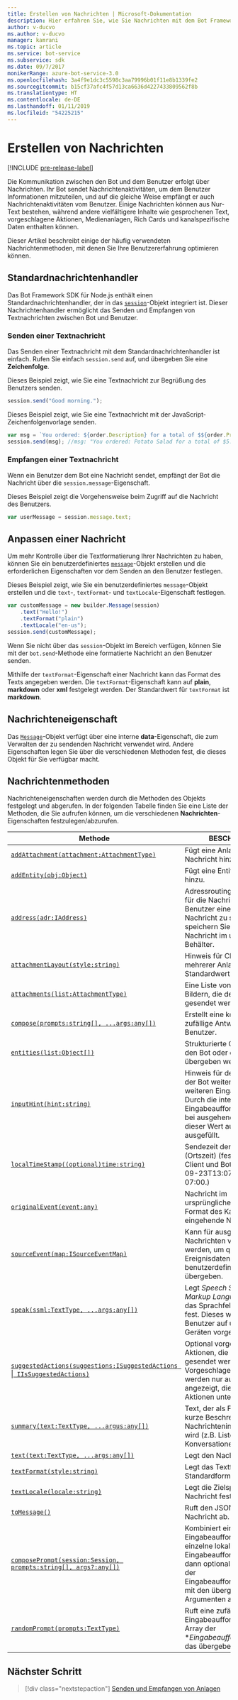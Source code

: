 ```yaml
---
title: Erstellen von Nachrichten | Microsoft-Dokumentation
description: Hier erfahren Sie, wie Sie Nachrichten mit dem Bot Framework SDK für Node.js erstellen.
author: v-ducvo
ms.author: v-ducvo
manager: kamrani
ms.topic: article
ms.service: bot-service
ms.subservice: sdk
ms.date: 09/7/2017
monikerRange: azure-bot-service-3.0
ms.openlocfilehash: 3a4f9e1dc3c5598c3aa79996b01f11e8b1339fe2
ms.sourcegitcommit: b15cf37afc4f57d13ca6636d4227433809562f8b
ms.translationtype: HT
ms.contentlocale: de-DE
ms.lasthandoff: 01/11/2019
ms.locfileid: "54225215"
---
```

# <a name="create-messages"></a>Erstellen von Nachrichten

[!INCLUDE [pre-release-label](../includes/pre-release-label-v3.md)]

Die Kommunikation zwischen den Bot und dem Benutzer erfolgt über Nachrichten. Ihr Bot sendet Nachrichtenaktivitäten, um dem Benutzer Informationen mitzuteilen, und auf die gleiche Weise empfängt er auch Nachrichtenaktivitäten vom Benutzer. Einige Nachrichten können aus Nur-Text bestehen, während andere vielfältigere Inhalte wie gesprochenen Text, vorgeschlagene Aktionen, Medienanlagen, Rich Cards und kanalspezifische Daten enthalten können.

Dieser Artikel beschreibt einige der häufig verwendeten Nachrichtenmethoden, mit denen Sie Ihre Benutzererfahrung optimieren können.

## <a name="default-message-handler"></a>Standardnachrichtenhandler

Das Bot Framework SDK für Node.js enthält einen Standardnachrichtenhandler, der in das [`session`](https://docs.botframework.com/en-us/node/builder/chat-reference/classes/_botbuilder_d_.session.html)-Objekt integriert ist. Dieser Nachrichtenhandler ermöglicht das Senden und Empfangen von Textnachrichten zwischen Bot und Benutzer.

### <a name="send-a-text-message"></a>Senden einer Textnachricht

Das Senden einer Textnachricht mit dem Standardnachrichtenhandler ist einfach. Rufen Sie einfach `session.send` auf, und übergeben Sie eine **Zeichenfolge**.

Dieses Beispiel zeigt, wie Sie eine Textnachricht zur Begrüßung des Benutzers senden.
```javascript
session.send("Good morning.");
```

Dieses Beispiel zeigt, wie Sie eine Textnachricht mit der JavaScript-Zeichenfolgenvorlage senden.
```javascript
var msg = `You ordered: ${order.Description} for a total of $${order.Price}.`;
session.send(msg); //msg: "You ordered: Potato Salad for a total of $5.99."
```

### <a name="receive-a-text-message"></a>Empfangen einer Textnachricht

Wenn ein Benutzer dem Bot eine Nachricht sendet, empfängt der Bot die Nachricht über die `session.message`-Eigenschaft.

Dieses Beispiel zeigt die Vorgehensweise beim Zugriff auf die Nachricht des Benutzers.
```javascript
var userMessage = session.message.text;
```

## <a name="customizing-a-message"></a>Anpassen einer Nachricht

Um mehr Kontrolle über die Textformatierung Ihrer Nachrichten zu haben, können Sie ein benutzerdefiniertes [`message`](https://docs.botframework.com/en-us/node/builder/chat-reference/classes/_botbuilder_d_.message.html)-Objekt erstellen und die erforderlichen Eigenschaften vor dem Senden an den Benutzer festlegen.

Dieses Beispiel zeigt, wie Sie ein benutzerdefiniertes `message`-Objekt erstellen und die `text`-, `textFormat`- und `textLocale`-Eigenschaft festlegen.

```javascript
var customMessage = new builder.Message(session)
    .text("Hello!")
    .textFormat("plain")
    .textLocale("en-us");
session.send(customMessage);
```

Wenn Sie nicht über das `session`-Objekt im Bereich verfügen, können Sie mit der `bot.send`-Methode eine formatierte Nachricht an den Benutzer senden.

Mithilfe der `textFormat`-Eigenschaft einer Nachricht kann das Format des Texts angegeben werden. Die `textFormat`-Eigenschaft kann auf **plain**, **markdown** oder **xml** festgelegt werden. Der Standardwert für `textFormat` ist **markdown**. 

## <a name="message-property"></a>Nachrichteneigenschaft

Das [`Message`](https://docs.botframework.com/en-us/node/builder/chat-reference/classes/_botbuilder_d_.message.html)-Objekt verfügt über eine interne **data**-Eigenschaft, die zum Verwalten der zu sendenden Nachricht verwendet wird. Andere Eigenschaften legen Sie über die verschiedenen Methoden fest, die dieses Objekt für Sie verfügbar macht. 

## <a name="message-methods"></a>Nachrichtenmethoden

Nachrichteneigenschaften werden durch die Methoden des Objekts festgelegt und abgerufen. In der folgenden Tabelle finden Sie eine Liste der Methoden, die Sie aufrufen können, um die verschiedenen **Nachrichten**-Eigenschaften festzulegen/abzurufen.

| Methode | BESCHREIBUNG |
| ---- | ---- | 
| [`addAttachment(attachment:AttachmentType)`](https://docs.botframework.com/en-us/node/builder/chat-reference/classes/_botbuilder_d_.message.html#addattachment) | Fügt eine Anlage zu einer Nachricht hinzu.|
| [`addEntity(obj:Object)`](https://docs.botframework.com/en-us/node/builder/chat-reference/classes/_botbuilder_d_.message.html#addentity) | Fügt eine Entität zur Nachricht hinzu. |
| [`address(adr:IAddress)`](https://docs.botframework.com/en-us/node/builder/chat-reference/classes/_botbuilder_d_.message.html#address) | Adressroutinginformationen für die Nachricht. Um einem Benutzer eine proaktiven Nachricht zu senden, speichern Sie die Adresse der Nachricht im userData-Behälter. |
| [`attachmentLayout(style:string)`](https://docs.botframework.com/en-us/node/builder/chat-reference/classes/_botbuilder_d_.message.html#attachmentlayout) | Hinweis für Clients zum Layout mehrerer Anlagen. Der Standardwert ist „list“. |
| [`attachments(list:AttachmentType)`](https://docs.botframework.com/en-us/node/builder/chat-reference/classes/_botbuilder_d_.message.html#attachments) | Eine Liste von Karten oder Bildern, die dem Benutzer gesendet werden sollen. |
| [`compose(prompts:string[], ...args:any[])`](https://docs.botframework.com/en-us/node/builder/chat-reference/classes/_botbuilder_d_.message.html#compose) | Erstellt eine komplexe und zufällige Antwort an den Benutzer. |
| [`entities(list:Object[])`](https://docs.botframework.com/en-us/node/builder/chat-reference/classes/_botbuilder_d_.message.html#entities) | Strukturierte Objekte, die an den Bot oder den Benutzer übergeben werden. |
| [`inputHint(hint:string)`](https://docs.botframework.com/en-us/node/builder/chat-reference/classes/_botbuilder_d_.message.html#inputhint) | Hinweis für den Benutzer, ob der Bot weitere oder keine weiteren Eingaben erwartet. Durch die integrierten Eingabeaufforderungen wird bei ausgehenden Nachrichten dieser Wert automatisch ausgefüllt. |
| [`localTimeStamp((optional)time:string)`](https://docs.botframework.com/en-us/node/builder/chat-reference/classes/_botbuilder_d_.message.html#localtimestamp) | Sendezeit der Nachricht (Ortszeit) (festgelegt von Client und Bot; Beispiel: 2016-09-23T13:07:49.4714686-07:00.) |
| [`originalEvent(event:any)`](https://docs.botframework.com/en-us/node/builder/chat-reference/classes/_botbuilder_d_.message.html#originalevent) | Nachricht im ursprünglichen/systemeigenen Format des Kanals für eingehende Nachrichten. |
| [`sourceEvent(map:ISourceEventMap)`](https://docs.botframework.com/en-us/node/builder/chat-reference/classes/_botbuilder_d_.message.html#sourceevent) | Kann für ausgehende Nachrichten verwendet werden, um quellenspezifische Ereignisdaten wie benutzerdefinierte Anlagen zu übergeben. |
| [`speak(ssml:TextType, ...args:any[])`](https://docs.botframework.com/en-us/node/builder/chat-reference/classes/_botbuilder_d_.message.html#speak) | Legt *Speech Synthesis Markup Language (SSML)* für das Sprachfeld der Nachricht fest. Dieses wird dem Benutzer auf unterstützten Geräten vorgelesen. |
| [`suggestedActions(suggestions:ISuggestedActions `&#124;` IIsSuggestedActions)`](https://docs.botframework.com/en-us/node/builder/chat-reference/classes/_botbuilder_d_.message.html#suggestedactions) | Optional vorgeschlagene Aktionen, die an den Benutzer gesendet werden sollen. Vorgeschlagene Aktionen werden nur auf den Kanälen angezeigt, die vorgeschlagene Aktionen unterstützen. |
| [`summary(text:TextType, ...argus:any[])`](https://docs.botframework.com/en-us/node/builder/chat-reference/classes/_botbuilder_d_.message.html#summary) | Text, der als Fallback sowie als kurze Beschreibung des Nachrichteninhalts angezeigt wird (z.B. Liste der letzten Konversationen) |
| [`text(text:TextType, ...args:any[])`](https://docs.botframework.com/en-us/node/builder/chat-reference/classes/_botbuilder_d_.message.html#text) | Legt den Nachrichtentext fest. |
| [`textFormat(style:string)`](https://docs.botframework.com/en-us/node/builder/chat-reference/classes/_botbuilder_d_.message.html#textformat) | Legt das Textformat fest. Das Standardformat ist **markdown**. |
| [`textLocale(locale:string)`](https://docs.botframework.com/en-us/node/builder/chat-reference/classes/_botbuilder_d_.message.html#textlocale) | Legt die Zielsprache der Nachricht fest. |
| [`toMessage()`](https://docs.botframework.com/en-us/node/builder/chat-reference/classes/_botbuilder_d_.message.html#tomessage) | Ruft den JSON-Code für die Nachricht ab. |
| [`composePrompt(session:Session, prompts:string[], args?:any[])`](https://docs.botframework.com/en-us/node/builder/chat-reference/classes/_botbuilder_d_.message.html#composeprompt-1) | Kombiniert ein Array von Eingabeaufforderungen in eine einzelne lokalisierte Eingabeaufforderung, und füllt dann optional die Leerstellen der Eingabeaufforderungsvorlagen mit den übergebenen Argumenten auf. |
| [`randomPrompt(prompts:TextType)`](https://docs.botframework.com/en-us/node/builder/chat-reference/classes/_botbuilder_d_.message.html#randomprompt) | Ruft eine zufällige Eingabeaufforderung aus dem Array der **Eingabeaufforderungen* ab, das übergeben wird. |

## <a name="next-step"></a>Nächster Schritt

> [!div class="nextstepaction"]
> [Senden und Empfangen von Anlagen](bot-builder-nodejs-send-receive-attachments.md)


